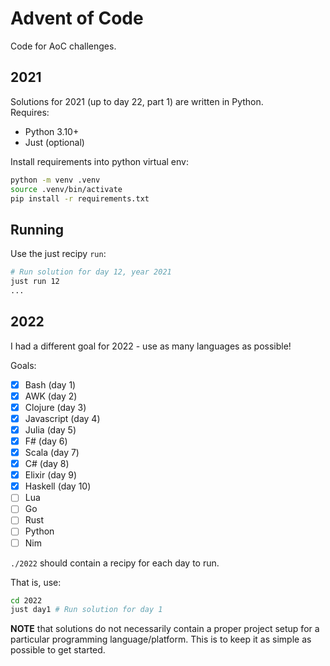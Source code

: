# Advent of Code

Code for AoC challenges.

## 2021

Solutions for 2021 (up to day 22, part 1) are written in Python.\
Requires:

- Python 3.10+
- Just (optional)

Install requirements into python virtual env:
```sh
python -m venv .venv
source .venv/bin/activate
pip install -r requirements.txt
```
## Running

Use the just recipy `run`:
```sh
# Run solution for day 12, year 2021
just run 12
...
```

## 2022

I had a different goal for 2022 - use as many languages as possible!

Goals:
- [x] Bash (day 1)
- [x] AWK (day 2)
- [x] Clojure (day 3)
- [x] Javascript (day 4)
- [x] Julia (day 5)
- [x] F# (day 6)
- [x] Scala (day 7)
- [x] C# (day 8)
- [x] Elixir (day 9)
- [x] Haskell (day 10)
- [ ] Lua
- [ ] Go
- [ ] Rust
- [ ] Python
- [ ] Nim

`./2022` should contain a recipy for each day to run.

That is, use:
```sh
cd 2022
just day1 # Run solution for day 1
```

**NOTE** that solutions do not necessarily contain a proper project setup
for a particular programming language/platform. This is to keep it as
simple as possible to get started.
